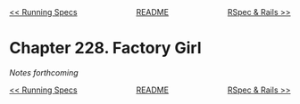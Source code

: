 <div>
<div style='float: left'><a href='ch227-running-specs.md'>&lt;&lt; Running Specs</a></div>
<div style='float: right'><a href='ch229-rspec---rails.md'>RSpec & Rails &gt;&gt;</a></div>
<div style='float: inline-auto;text-align:center'><a href='README.md'>README</a></div>
<div style="clear: both"></div>
</div>

# Chapter 228. Factory Girl

*Notes forthcoming*

<div>
<div style='float: left'><a href='ch227-running-specs.md'>&lt;&lt; Running Specs</a></div>
<div style='float: right'><a href='ch229-rspec---rails.md'>RSpec & Rails &gt;&gt;</a></div>
<div style='float: inline-auto;text-align:center'><a href='README.md'>README</a></div>
<div style="clear: both"></div>
</div>